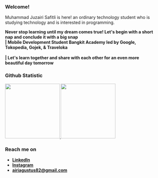 ### Welcome! 
Muhammad Juzairi Safitli is here! an ordinary technology student who is studying technology and is interested in programming.

<b>Never stop learning until my dream comes true! Let's begin with a short nap and conclude it with a big snap <b> <br> | Mobile Development Student Bangkit Academy led by Google, Tokopedia, Gojek, & Traveloka <br> <br>
| Let's learn together and share with each other for an even more beautiful day tomorrow

### Github Statistic
<p align="left">
<a href="https://github.com/eeryyy282">
  <img height="180em" src="https://github-readme-stats-eight-theta.vercel.app/api?username=eeryyy282&show_icons=true&theme=algolia&include_all_commits=true&count_private=true"/>
  <img height="180em" src="https://github-readme-stats-eight-theta.vercel.app/api/top-langs/?username=eeryyy282&layout=compact&langs_count=8&theme=algolia"/>
</a>
</p>

### Reach me on
- <a href="www.linkedin.com/in/muhammad-juzairi-safitli-6226a228a">LinkedIn</a>
- <a href="https://www.instagram.com/juzairi_safitli/">Instagram</a>
- airiagustus82@gmail.com
